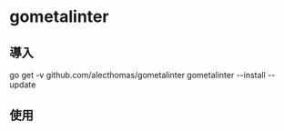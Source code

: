 

#  gometalinter 
## 導入
 go get -v github.com/alecthomas/gometalinter
 gometalinter --install --update

## 使用



